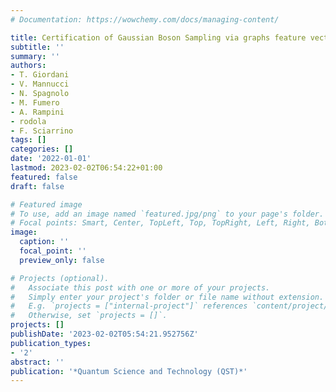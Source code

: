 ```yaml
---
# Documentation: https://wowchemy.com/docs/managing-content/

title: Certification of Gaussian Boson Sampling via graphs feature vectors and kernels
subtitle: ''
summary: ''
authors:
- T. Giordani
- V. Mannucci
- N. Spagnolo
- M. Fumero
- A. Rampini
- rodola
- F. Sciarrino
tags: []
categories: []
date: '2022-01-01'
lastmod: 2023-02-02T06:54:22+01:00
featured: false
draft: false

# Featured image
# To use, add an image named `featured.jpg/png` to your page's folder.
# Focal points: Smart, Center, TopLeft, Top, TopRight, Left, Right, BottomLeft, Bottom, BottomRight.
image:
  caption: ''
  focal_point: ''
  preview_only: false

# Projects (optional).
#   Associate this post with one or more of your projects.
#   Simply enter your project's folder or file name without extension.
#   E.g. `projects = ["internal-project"]` references `content/project/deep-learning/index.md`.
#   Otherwise, set `projects = []`.
projects: []
publishDate: '2023-02-02T05:54:21.952756Z'
publication_types:
- '2'
abstract: ''
publication: '*Quantum Science and Technology (QST)*'
---
```

